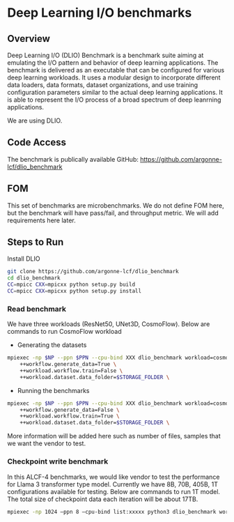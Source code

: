 # Deep Learning I/O benchmarks

## Overview 
Deep Learning I/O (DLIO) Benchmark is a benchmark suite aiming at emulating the I/O pattern and behavior of deep learning applications. The benchmark is delivered as an executable that can be configured for various deep learning workloads. It uses a modular design to incorporate different data loaders, data formats, dataset organizations, and use training configuration parameters similar to the actual deep learning applications. It is able to represent the I/O process of a broad spectrum of deep leanrning applications.

We are using DLIO. 

## Code Access
The benchmark is publically available 
GitHub: https://github.com/argonne-lcf/dlio_benchmark

## FOM
This set of benchmarks are microbenchmarks. We do not define FOM here, but the benchmark will have pass/fail, and throughput metric. We will add requirements here later. 

## Steps to Run
Install DLIO
```bash
git clone https://github.com/argonne-lcf/dlio_benchmark
cd dlio_benchmark
CC=mpicc CXX=mpicxx python setup.py build
CC=mpicc CXX=mpicxx python setup.py install
```

### Read benchmark
We have three workloads (ResNet50, UNet3D, CosmoFlow). Below are commands to run CosmoFlow workload

* Generating the datasets
```bash
mpiexec -np $NP --ppn $PPN --cpu-bind XXX dlio_benchmark workload=cosmoflow_a100 \
    ++workflow.generate_data=True \
    ++workload.workflow.train=False \
    ++workload.dataset.data_folder=$STORAGE_FOLDER \
```
* Running the benchmarks
```bash
mpiexec -np $NP --ppn $PPN --cpu-bind XXX dlio_benchmark workload=cosmoflow_a100 \
    ++workflow.generate_data=False \
    ++workload.workflow.train=True \
    ++workload.dataset.data_folder=$STORAGE_FOLDER \
```
More information will be added here such as number of files, samples that we want the vendor to test. 

### Checkpoint write benchmark
In this ALCF-4 benchmarks, we would like vendor to test the performance for Llama 3 transformer type model. Currently we have 8B, 70B, 405B, 1T configurations available for testing. Below are commands to run 1T model. The total size of checkpoint data each iteration will be about 17TB. 
```bash
mpiexec -np 1024 –ppn 8 –cpu-bind list:xxxxx python3 dlio_benchmark workload=llama_1t
```
